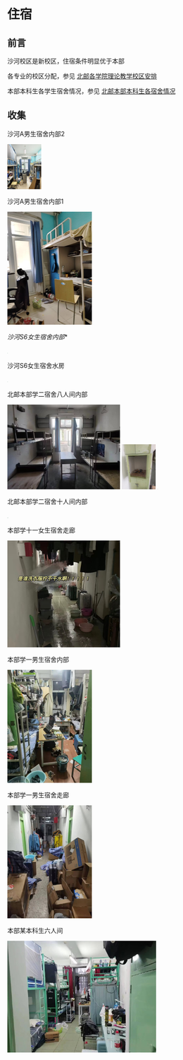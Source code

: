 # 住宿

## 前言

沙河校区是新校区，住宿条件明显优于本部

各专业的校区分配，参见    [北邮各学院理论教学校区安排](Source/File/北邮各学院理论教学校区安排.pdf)

本部本科生各学生宿舍情况，参见  [北邮本部本科生各宿舍情况](Source/File/北邮本部本科生各宿舍情况.docx)

## 收集

沙河A男生宿舍内部2

<img src="Source\Pic\沙河A男生宿舍内部2.jpg" style="zoom: 10%;" />

沙河A男生宿舍内部1

<img src="Source\Pic\沙河A男生宿舍内部1.jpg" style="zoom:25%;" />

*沙河S6女生宿舍内部**

<img src="Source\Pic\沙河S6女生宿舍内部.jpg" style="zoom:5%;" />

沙河S6女生宿舍水房

<img src="Source\Pic\沙河S6女生宿舍水房.jpg" style="zoom:5%;" />

北邮本部学二宿舍八人间内部

<img src="Source\Pic\北邮本部学二宿舍内部.png" style="zoom:25%;" />

<img src="Source\Pic\本部学二室内柜子.jpg" style="zoom:10%;" />

<img src="D:\BUPT_INFO\Source\Pic\本部学二阳台.jpg" style="zoom:10%;" />

北邮本部学二宿舍十人间内部

<img src="D:\BUPT_INFO\Source\Pic\本部学二10人间.jpg" style="zoom:10%;" />

本部学十一女生宿舍走廊

<img src="Source\Pic\本部学十一女生宿舍走廊.jpg" style="zoom:25%;" />

本部学一男生宿舍内部

<img src="Source\Pic\本部学一男生宿舍内部1.jpg" style="zoom:25%;" />

本部学一男生宿舍走廊

<img src="Source\Pic\本部学一男生宿舍走廊1.jpg" style="zoom:25%;" />

本部某本科生六人间

<img src="Source\Pic\本部某本科生六人间.jpg" style="zoom: 33%;" />